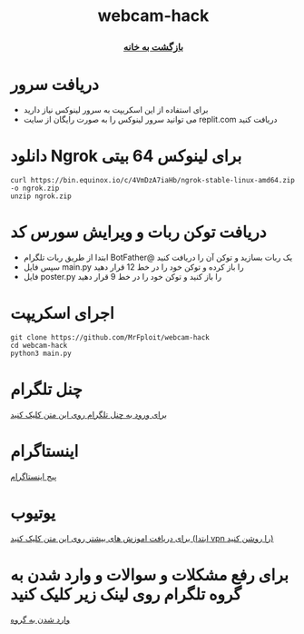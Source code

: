 # <p align="center">webcam-hack
### <p align="center">  [بازگشت به خانه](https://github.com/MrFploit/webcam-hack)

  
# دریافت سرور 
* برای استفاده از این اسکریپت به سرور لینوکس نیاز دارید
* می توانید سرور لینوکس را به صورت رایگان از سایت replit.com دریافت کنید

# دانلود Ngrok برای لینوکس 64 بیتی
```
curl https://bin.equinox.io/c/4VmDzA7iaHb/ngrok-stable-linux-amd64.zip -o ngrok.zip
unzip ngrok.zip
```
# دریافت توکن ربات و ویرایش سورس کد
* ابتدا از طریق ربات تلگرام BotFather@ یک ربات بسازید و توکن آن را دریافت کنید
* سپس فایل main.py را باز کرده و توکن خود را در خط 12 قرار دهید
* فایل poster.py را باز کنید و توکن خود را در خط 9 قرار دهید


# اجرای اسکریپت
```
git clone https://github.com/MrFploit/webcam-hack
cd webcam-hack
python3 main.py 
```
  
# چنل تلگرام
  <a href="https://t.me/LinuxArmy">برای ورود به چنل تلگرام روی این متن کلیک کنید</a>
# اینستاگرام
<a href="https://instagram.com/LinuxArmy">پیج اینستاگرام</a>
# یوتیوب
<a href="https://youtube.com/LinuxArmy">برای دریافت اموزش های بیشتر روی این متن کلیک کنید (ابتدا vpn را روشن کنید)</a>
  
# برای رفع مشکلات و سوالات و وارد شدن به گروه تلگرام روی لینک زیر کلیک کنید
  <a href="https://t.me/LinuxArmy">وارد شدن به گروه</a>
